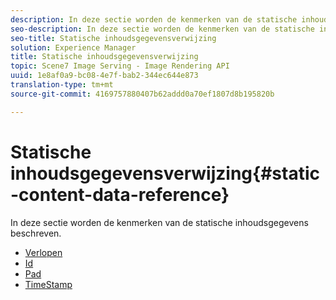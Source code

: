 ```yaml
---
description: In deze sectie worden de kenmerken van de statische inhoudsgegevens beschreven.
seo-description: In deze sectie worden de kenmerken van de statische inhoudsgegevens beschreven.
seo-title: Statische inhoudsgegevensverwijzing
solution: Experience Manager
title: Statische inhoudsgegevensverwijzing
topic: Scene7 Image Serving - Image Rendering API
uuid: 1e8af0a9-bc08-4e7f-bab2-344ec644e873
translation-type: tm+mt
source-git-commit: 4169757880407b62addd0a70ef1807d8b195820b

---
```



# Statische inhoudsgegevensverwijzing{#static-content-data-reference}

In deze sectie worden de kenmerken van de statische inhoudsgegevens beschreven.

* [Verlopen](r-expiration-static.md)
* [Id](r-id-static.md)
* [Pad](r-path-static.md)
* [TimeStamp](r-timestamp-static.md)
